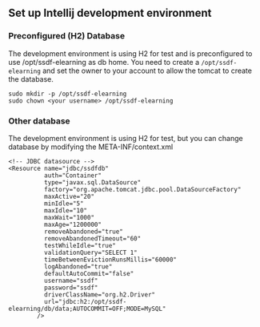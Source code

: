 ## Set up Intellij development environment
### Preconfigured (H2) Database
The development environment is using H2 for test and is preconfigured to use /opt/ssdf-elearning as db home.
You need to create a `/opt/ssdf-elearning` and set the owner to your account to allow the tomcat to create the database.

```
sudo mkdir -p /opt/ssdf-elearning
sudo chown <your username> /opt/ssdf-elearning
```

### Other database
The development environment is using H2 for test, but you can change database by modifying the META-INF/context.xml

```
<!-- JDBC datasource -->
<Resource name="jdbc/ssdfdb"
          auth="Container"
          type="javax.sql.DataSource"
          factory="org.apache.tomcat.jdbc.pool.DataSourceFactory"
          maxActive="20"
          minIdle="5"
          maxIdle="10"
          maxWait="1000"
          maxAge="1200000"
          removeAbandoned="true"
          removeAbandonedTimeout="60"
          testWhileIdle="true"
          validationQuery="SELECT 1"
          timeBetweenEvictionRunsMillis="60000"
          logAbandoned="true"
          defaultAutoCommit="false"
          username="ssdf"
          password="ssdf"
          driverClassName="org.h2.Driver"
          url="jdbc:h2:/opt/ssdf-elearning/db/data;AUTOCOMMIT=OFF;MODE=MySQL"
        />
```
